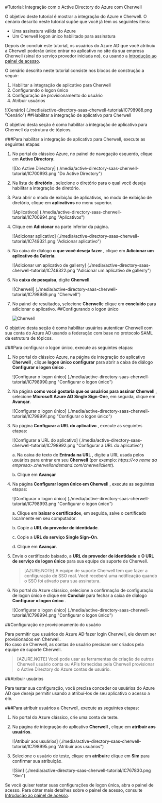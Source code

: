 <properties 
    pageTitle="Tutorial: Integração com o Active Directory do Azure com Cherwell | Microsoft Azure" 
    description="Saiba como usar Cherwell com o Azure Active Directory para habilitar o logon único, provisionamento automatizado e muito mais!" 
    services="active-directory" 
    authors="jeevansd"  
    documentationCenter="na" 
    manager="femila"/>
<tags 
    ms.service="active-directory" 
    ms.devlang="na" 
    ms.topic="article" 
    ms.tgt_pltfrm="na" 
    ms.workload="identity" 
    ms.date="10/14/2016" 
    ms.author="jeedes" />

#<a name="tutorial-azure-active-directory-integration-with-cherwell"></a>Tutorial: Integração com o Active Directory do Azure com Cherwell

O objetivo deste tutorial é mostrar a integração do Azure e Cherwell. O cenário descrito neste tutorial supõe que você já tem os seguintes itens:

-   Uma assinatura válida do Azure
-   Um Cherwell logon único habilitado para assinatura

Depois de concluir este tutorial, os usuários do Azure AD que você atribuiu a Cherwell poderão único entrar no aplicativo no site da sua empresa Cherwell (sinal do serviço provedor iniciada no), ou usando a [Introdução ao painel de acesso](active-directory-saas-access-panel-introduction.md).

O cenário descrito neste tutorial consiste nos blocos de construção a seguir:

1.  Habilitar a integração de aplicativo para Cherwell
2.  Configurando o logon único
3.  Configuração de provisionamento do usuário
4.  Atribuir usuários

![Cenário] (./media/active-directory-saas-cherwell-tutorial/IC798988.png "Cenário")
##<a name="enabling-the-application-integration-for-cherwell"></a>Habilitar a integração de aplicativo para Cherwell

O objetivo desta seção é como habilitar a integração de aplicativo para Cherwell da estrutura de tópicos.

###<a name="to-enable-the-application-integration-for-cherwell-perform-the-following-steps"></a>Para habilitar a integração de aplicativo para Cherwell, execute as seguintes etapas:

1.  No portal do clássico Azure, no painel de navegação esquerdo, clique em **Active Directory**.

    ![Do Active Directory] (./media/active-directory-saas-cherwell-tutorial/IC700993.png "Do Active Directory")

2.  Na lista de **diretório** , selecione o diretório para o qual você deseja habilitar a integração de diretório.

3.  Para abrir o modo de exibição de aplicativos, no modo de exibição de diretório, clique em **aplicativos** no menu superior.

    ![Aplicativos] (./media/active-directory-saas-cherwell-tutorial/IC700994.png "Aplicativos")

4.  Clique em **Adicionar** na parte inferior da página.

    ![Adicionar aplicativo] (./media/active-directory-saas-cherwell-tutorial/IC749321.png "Adicionar aplicativo")

5.  Na caixa de diálogo **o que você deseja fazer** , clique em **Adicionar um aplicativo da Galeria**.

    ![Adicionar um aplicativo de gallerry] (./media/active-directory-saas-cherwell-tutorial/IC749322.png "Adicionar um aplicativo de gallerry")

6.  Na **caixa de pesquisa**, digite **Cherwell**.

    ![Cherwell] (./media/active-directory-saas-cherwell-tutorial/IC798989.png "Cherwell")

7.  No painel de resultados, selecione **Cherwell**e clique em **concluído** para adicionar o aplicativo.
##<a name="configuring-single-sign-on"></a>Configurando o logon único

    ![Cherwell](./media/active-directory-saas-cherwell-tutorial/IC798996.png "Cherwell")

O objetivo desta seção é como habilitar usuários autenticar Cherwell com sua conta do Azure AD usando a federação com base no protocolo SAML da estrutura de tópicos.

###<a name="to-configure-single-sign-on-perform-the-following-steps"></a>Para configurar o logon único, execute as seguintes etapas:

1.  No portal do clássico Azure, na página de integração do aplicativo **Cherwell** , clique **logon único configurar** para abrir a caixa de diálogo **Configurar o logon único** .

    ![Configurar o logon único] (./media/active-directory-saas-cherwell-tutorial/IC798990.png "Configurar o logon único")

2.  Na página **como você gostaria que os usuários para assinar Cherwell** , selecione **Microsoft Azure AD Single Sign-On**e, em seguida, clique em **Avançar**.

    ![Configurar o logon único] (./media/active-directory-saas-cherwell-tutorial/IC798991.png "Configurar o logon único")

3.  Na página **Configurar a URL do aplicativo** , execute as seguintes etapas:

    ![Configurar a URL do aplicativo] (./media/active-directory-saas-cherwell-tutorial/IC798992.png "Configurar a URL do aplicativo")

    a.  Na caixa de texto de **Entrada na URL** , digite a URL usada pelos usuários para entrar em seu **Cherwell** (por exemplo: *https://\<o nome da empresa\>.cherwellondemand.com/cherwellclient*).

    b.  Clique em **Avançar**

4.  Na página **Configurar logon único em Cherwell** , execute as seguintes etapas:

    ![Configurar o logon único] (./media/active-directory-saas-cherwell-tutorial/IC798993.png "Configurar o logon único")

    a.  Clique em **baixar o certificado**e, em seguida, salve o certificado localmente em seu computador.

    b.  Copie a **URL do provedor de identidade**.

    c.  Copie a **URL do serviço Single Sign-On**.

    d.  Clique em **Avançar**.

5.  Envie o certificado baixado, a **URL do provedor de identidade** e **O URL de serviço de logon único** para sua equipe de suporte de Cherwell.

    >[AZURE.NOTE] A equipe de suporte Cherwell tem que fazer a configuração de SSO real.
Você receberá uma notificação quando o SSO foi ativado para sua assinatura.

6.  No portal do Azure clássico, selecione a confirmação de configuração de logon único e clique em **Concluir** para fechar a caixa de diálogo **Configurar o logon único** .

    ![Configurar o logon único] (./media/active-directory-saas-cherwell-tutorial/IC798994.png "Configurar o logon único")

##<a name="configuring-user-provisioning"></a>Configuração de provisionamento do usuário

Para permitir que usuários do Azure AD fazer login Cherwell, ele devem ser provisionados em Cherwell.  
No caso de Cherwell, as contas de usuário precisam ser criados pela equipe de suporte Cherwell.

>[AZURE.NOTE] Você pode usar as ferramentas de criação de outros Cherwell usuário conta ou APIs fornecidas pela Cherwell provisionar o Active Directory do Azure contas de usuário.

##<a name="assigning-users"></a>Atribuir usuários

Para testar sua configuração, você precisa conceder os usuários do Azure AD que deseja permitir usando a atribuí-los de seu aplicativo o acesso a ele.

###<a name="to-assign-users-to-cherwell-perform-the-following-steps"></a>Para atribuir usuários a Cherwell, execute as seguintes etapas:

1.  No portal do Azure clássico, crie uma conta de teste.

2.  Na página de integração do aplicativo **Cherwell** , clique em **atribuir aos usuários**.

    ![Atribuir aos usuários] (./media/active-directory-saas-cherwell-tutorial/IC798995.png "Atribuir aos usuários")

3.  Selecione o usuário de teste, clique em **atribuir**e clique em **Sim** para confirmar sua atribuição.

    ![Sim] (./media/active-directory-saas-cherwell-tutorial/IC767830.png "Sim")

Se você quiser testar suas configurações de logon única, abra o painel de acesso. Para obter mais detalhes sobre o painel de acesso, consulte [Introdução ao painel de acesso](active-directory-saas-access-panel-introduction.md).
